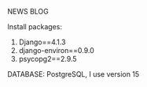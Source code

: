 NEWS BLOG

Install packages:
1. Django==4.1.3
2. django-environ==0.9.0
3. psycopg2==2.9.5

DATABASE:  PostgreSQL, I use version 15
